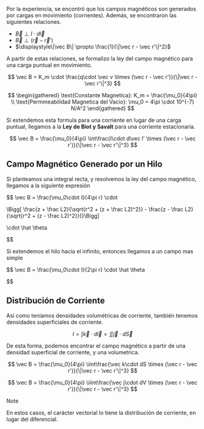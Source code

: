 Por la experiencia, se encontró que los campos magnéticos son generados por cargas en movimiento (corrientes). Además, se encontraron las siguientes relaciones.

- $\vec B \perp I\cdot d\vec l$
- $\vec B \perp (\vec r - \vec r')$
- $\displaystyle\|\vec B\| \propto \frac{1}{\|\vec r - \vec r'\|^2}$

A partir de estas relaciones, se formalizo la ley del campo magnético para una carga puntual en movimiento.

$$
\vec B = K_m \cdot \frac{q\cdot \vec v \times (\vec r - \vec r')}{\|\vec r - \vec r'\|^3}
$$

$$
\begin{gathered}
\text{Constante Magnetica}: K_m = \frac{\mu_0}{4\pi} \\
\text{Permmeabilidad Magnetica del Vacio}: \mu_0 = 4\pi \cdot 10^{-7} N/A^2
\end{gathered}
$$

Si extendemos esta formula para una corriente en lugar de una carga puntual, llegamos a la **Ley de Biot y Savalt** para una corriente estacionaria.

$$
\vec B = \frac{\mu_0}{4\pi} \int\frac{I\cdot  d\vec l' \times (\vec r - \vec r')}{\|\vec r - \vec r'\|^3}
$$

## Campo Magnético Generado por un Hilo

Si planteamos una integral recta, y resolvemos la ley del campo magnético, llegamos a la siguiente expresión

$$
\vec B = \frac{\mu_0\cdot I}{4\pi r} \cdot

\Bigg[ \frac{z + \frac L2}{\sqrt{r^2 + (z + \frac L2)^2}} - \frac{z - \frac L2}{\sqrt{r^2 + (z - \frac L2)^2}}{}\Bigg]

\cdot \hat \theta

$$

Si extendemos el hilo hacia el infinito, entonces llegamos a un campo mas simple

$$
\vec B = \frac{\mu_0\cdot I}{2\pi r} \cdot \hat \theta

$$

## Distribución de Corriente

Así como teníamos densidades volumétricas de corriente, también tenemos densidades superficiales de corriente.

$$
I = \int \vec k \cdot d\vec l = \iint \vec j \cdot d\vec S
$$

De esta forma, podemos encontrar el campo magnético a partir de una densidad superficial de corriente, y una volumetrica.

$$
\vec B = \frac{\mu_0}{4\pi} \iint\frac{\vec k\cdot  dS \times (\vec r - \vec r')}{\|\vec r - \vec r'\|^3}
$$

$$
\vec B = \frac{\mu_0}{4\pi} \iiint\frac{\vec j\cdot  dV \times (\vec r - \vec r')}{\|\vec r - \vec r'\|^3}
$$

> [!note]
> En estos casos, el carácter vectorial lo tiene la distribución de corriente, en lugar del diferencial.

